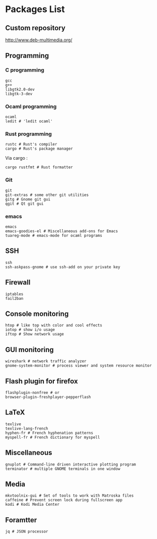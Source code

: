# Packages List

## Custom repository

http://www.deb-multimedia.org/

## Programming
### C programming
```
gcc
g++
libgtk2.0-dev
libgtk-3-dev
```

### Ocaml programming
```
ocaml
ledit # 'ledit ocaml'
```

### Rust programming
```
rustc # Rust's compiler
cargo # Rust's package manager
```
Via cargo :
```
cargo rustfmt # Rust formatter
```

### Git
```
git
git-extras # some other git utilities
gitg # Gnome git gui
qgit # Qt git gui
```

### emacs
```
emacs
emacs-goodies-el # Miscellaneous add-ons for Emacs
tuareg-mode # emacs-mode for ocaml programs
```

## SSH
```
ssh
ssh-askpass-gnome # use ssh-add on your private key
```

## Firewall
```
iptables
fail2ban
```

## Console monitoring
```
htop # like top with color and cool effects
iotop # show i/o usage
iftop # Show network usage
```

## GUI monitoring
```
wireshark # network traffic analyzer
gnome-system-monitor # process viewer and system resource monitor
```

## Flash plugin for firefox
```
flashplugin-nonfree # or
browser-plugin-freshplayer-pepperflash
```

## LaTeX
```
texlive
texlive-lang-french
hyphen-fr # French hyphenation patterns
myspell-fr # French dictionary for myspell
```

## Miscellaneous
```
gnuplot # Command-line driven interactive plotting program
terminator # multiple GNOME terminals in one window
```

## Media
```
mkvtoolnix-gui # Set of tools to work with Matroska files
caffeine # Prevent screen lock during fullscreen app
kodi # Kodi Media Center
```

## Foramtter
```
jq # JSON processor
```
